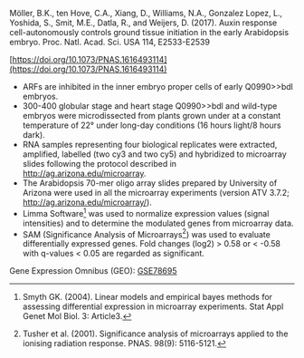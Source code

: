 Möller, B.K., ten Hove, C.A., Xiang, D., Williams, N.A., Gonzalez Lopez, L., Yoshida, S., Smit, M.E., Datla, R., and Weijers, D. 
(2017). Auxin response cell-autonomously controls ground tissue initiation in the early Arabidopsis embryo. Proc. Natl.
 Acad. Sci. USA 114, E2533-E2539
 
 [https://doi.org/10.1073/PNAS.1616493114](https://doi.org/10.1073/PNAS.1616493114)

- ARFs are inhibited in the inner embryo proper cells of early Q0990>>bdl embryos.
- 300-400 globular stage and heart stage Q0990>>bdl and wild-type embryos were microdissected from plants grown under 
  at a constant temperature of 22° under long-day conditions (16 hours light/8 hours dark).
- RNA samples representing four biological replicates were extracted, amplified, labelled (two cy3 and two cy5) and 
  hybridized to microarray slides following the protocol described in http://ag.arizona.edu/microarray. 
- The Arabidopsis 70-mer oligo array slides prepared by University of Arizona were used in all the microarray 
  experiments (version ATV 3.7.2; http://ag.arizona.edu/microarray/). 
- Limma Software[^Smyth 2004] was used to normalize expression values (signal intensities) and to determine the modulated genes from microarray data. 
- SAM (Significance Analysis of Microarrays[^Tusher et al. 2001]) was used to evaluate differentially expressed genes. 
  Fold changes (log2) > 0.58 or < -0.58 with q-values < 0.05 are regarded as significant.

Gene Expression Omnibus (GEO): [GSE78695](https://www.ncbi.nlm.nih.gov/geo/query/acc.cgi?acc=GSE78695)

[^Smyth 2004]: Smyth GK. (2004). Linear models and empirical bayes methods for assessing differential expression in microarray experiments. Stat Appl Genet Mol Biol. 3: Article3. 
[^Tusher et al. 2001]: Tusher et al. (2001). Significance analysis of microarrays applied to the ionising radiation response. PNAS. 98(9): 5116-5121.
